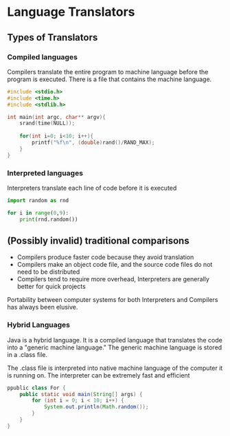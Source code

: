 # Language Translators

## Types of Translators

### Compiled languages

Compilers translate the entire program to machine language before the program is executed.  There is a file that contains the machine language.

```c
#include <stdio.h>
#include <time.h>
#include <stdlib.h>

int main(int argc, char** argv){
    srand(time(NULL));
 
    for(int i=0; i<10; i++){
        printf("%f\n", (double)rand()/RAND_MAX);
    }
}
```

### Interpreted languages

Interpreters translate each line of code before it is executed

```python
import random as rnd

for i in range(0,9):
    print(rnd.random())
```

## (Possibly invalid) traditional comparisons

* Compilers produce faster code because they avoid translation
* Compilers make an object code file, and the source code files do not need to be distributed
* Compilers tend to require more overhead, Interpreters are generally better for quick projects

Portability between computer systems for both Interpreters and Compilers has always been elusive.

### Hybrid Languages

Java is a hybrid language.  It is a compiled language that translates the code into a "generic machine language."  The generic machine language is stored in a .class file.

The .class file is interpreted into native machine language of the computer it is running on.  The interpreter can be extremely fast and efficient

```java
ppublic class For {
    public static void main(String[] args) {
        for (int i = 0; i < 10; i++) {
            System.out.println(Math.random());
        }
    }
}
```
